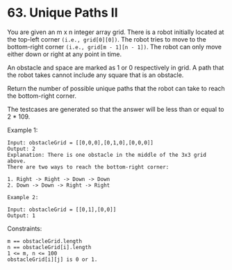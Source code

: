 # 63. Unique Paths II

You are given an m x n integer array grid. There is a robot initially located at the top-left corner `(i.e., grid[0][0])`. The robot tries to move to the bottom-right corner `(i.e., grid[m - 1][n - 1])`. The robot can only move either down or right at any point in time.

An obstacle and space are marked as 1 or 0 respectively in grid. A path that the robot takes cannot include any square that is an obstacle.

Return the number of possible unique paths that the robot can take to reach the bottom-right corner.

The testcases are generated so that the answer will be less than or equal to 2 \* 109.

Example 1:

```note
Input: obstacleGrid = [[0,0,0],[0,1,0],[0,0,0]]
Output: 2
Explanation: There is one obstacle in the middle of the 3x3 grid above.
There are two ways to reach the bottom-right corner:

1. Right -> Right -> Down -> Down
2. Down -> Down -> Right -> Right
```

```note
Example 2:

Input: obstacleGrid = [[0,1],[0,0]]
Output: 1
```

Constraints:

```note
m == obstacleGrid.length
n == obstacleGrid[i].length
1 <= m, n <= 100
obstacleGrid[i][j] is 0 or 1.
```
